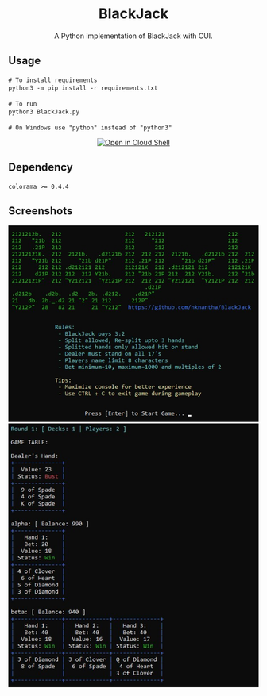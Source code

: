 <h1 align="center">BlackJack</h1>

<p align="center">
A Python implementation of BlackJack with CUI.
</p>

## Usage
```
# To install requirements
python3 -m pip install -r requirements.txt

# To run
python3 BlackJack.py

# On Windows use "python" instead of "python3"
```
<p align="center">
<a href="https://ssh.cloud.google.com/cloudshell/editor?cloudshell_git_repo=https%3A%2F%2Fgithub.com%2Fnknantha%2FBlackJack&cloudshell_tutorial=README.md"
target="_blank" rel="noopener noreferrer">
<img alt="Open in Cloud Shell" src="https://gstatic.com/cloudssh/images/open-btn.svg"></a>
</p>

## Dependency
```
colorama >= 0.4.4
```

## Screenshots
<p align="center">
<img src="Screenshots/Screenshot_1.jpg" alt="Screenshot_1">
<img src="Screenshots/Screenshot_2.jpg" alt="Screenshot_2">
</p>